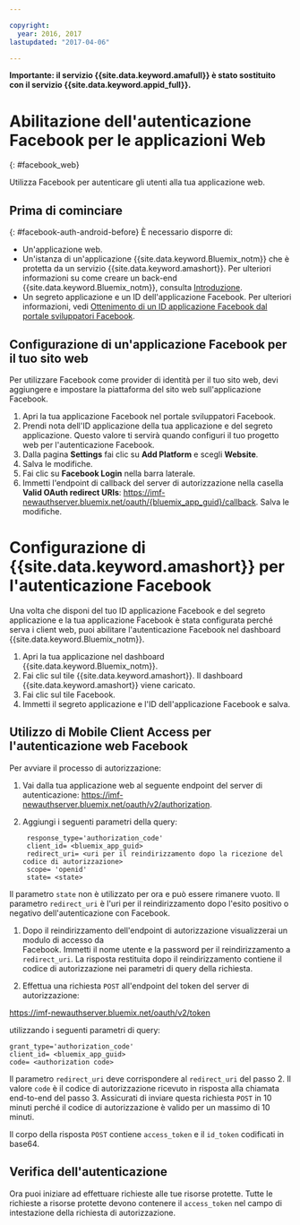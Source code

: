 ```yaml
---

copyright:
  year: 2016, 2017
lastupdated: "2017-04-06"

---
```


**Importante: il servizio {{site.data.keyword.amafull}} è stato sostituito con il servizio {{site.data.keyword.appid_full}}.**

# Abilitazione dell'autenticazione Facebook per le applicazioni Web
{: #facebook_web}

Utilizza  Facebook per autenticare gli utenti alla tua applicazione web.

## Prima di cominciare
{: #facebook-auth-android-before}
È necessario disporre di:
* Un'applicazione web.  
* Un'istanza di un'applicazione  {{site.data.keyword.Bluemix_notm}} che è protetta da un servizio {{site.data.keyword.amashort}}. Per ulteriori informazioni su come creare un back-end {{site.data.keyword.Bluemix_notm}}, consulta [Introduzione](index.html).
* Un segreto applicazione e un ID dell'applicazione Facebook. Per ulteriori informazioni, vedi [Ottenimento di un ID applicazione Facebook dal portale sviluppatori Facebook](https://console.{DomainName}/docs/services/mobileaccess/facebook-auth-overview.html#facebook-appID).


## Configurazione di un'applicazione Facebook per il tuo sito web
Per utilizzare Facebook come provider di identità per il tuo sito web, devi aggiungere e impostare la piattaforma del sito web sull'applicazione Facebook.

1. Apri la tua applicazione Facebook nel portale sviluppatori Facebook.
1. Prendi nota dell'ID applicazione della tua applicazione e del segreto applicazione. Questo valore ti servirà quando configuri il tuo progetto web per l'autenticazione Facebook.
1. Dalla pagina **Settings** fai clic su **Add Platform** e scegli **Website**.
1. Salva le modifiche.
1. Fai clic su **Facebook Login** nella barra laterale.
1. Immetti l'endpoint di callback del server di autorizzazione nella casella **Valid OAuth redirect URIs**: https://imf-newauthserver.bluemix.net/oauth/{bluemix_app_guid}/callback. Salva le modifiche.




# Configurazione di {{site.data.keyword.amashort}} per l'autenticazione Facebook
Una volta che disponi del tuo ID applicazione Facebook e del segreto applicazione e la tua applicazione Facebook è stata configurata perché serva i client web, puoi abilitare l'autenticazione Facebook nel dashboard  {{site.data.keyword.Bluemix_notm}}.

1. Apri la tua applicazione nel dashboard {{site.data.keyword.Bluemix_notm}}.
1. Fai clic sul tile {{site.data.keyword.amashort}}. Il dashboard {{site.data.keyword.amashort}} viene caricato.
1. Fai clic sul tile Facebook.
1. Immetti il segreto applicazione e l'ID dell'applicazione Facebook e salva.




## Utilizzo di Mobile Client Access per l'autenticazione web Facebook

Per avviare il processo di autorizzazione:

1. Vai dalla tua applicazione web al seguente endpoint del server di autenticazione:  https://imf-newauthserver.bluemix.net/oauth/v2/authorization.

1. Aggiungi i seguenti parametri della query:
   ```
    response_type='authorization_code'
    client_id= <bluemix_app_guid>
    redirect_uri= <uri per il reindirizzamento dopo la ricezione del codice di autorizzazione>
    scope= 'openid'
    state= <state>
    ```


  Il parametro `state` non è utilizzato per ora e può essere rimanere vuoto.
  Il parametro `redirect_uri` è l'uri per il reindirizzamento dopo l'esito positivo o negativo dell'autenticazione con Facebook.

1. Dopo il reindirizzamento dell'endpoint di autorizzazione visualizzerai un modulo di accesso da      
   Facebook. Immetti il nome utente e la password per il reindirizzamento a `redirect_uri`.
   La risposta restituita dopo il reindirizzamento contiene il codice di autorizzazione nei parametri di query della richiesta.

1. Effettua una richiesta `POST` all'endpoint del token del server di autorizzazione:

  https://imf-newauthserver.bluemix.net/oauth/v2/token

  utilizzando i seguenti parametri di query:
  ```
  grant_type='authorization_code'
  client_id= <bluemix_app_guid>
  code= <authorization code>
  ```
Il parametro `redirect_uri` deve corrispondere al `redirect_uri` del passo 2.
Il valore `code` è il codice di autorizzazione ricevuto in risposta alla chiamata end-to-end del passo 3.
Assicurati di inviare questa richiesta `POST` in 10 minuti perché il codice di autorizzazione è valido per un massimo di 10 minuti.

  Il corpo della risposta `POST` contiene `access_token` e il `id_token` codificati in base64.

## Verifica dell'autenticazione
Ora puoi iniziare ad effettuare richieste alle tue risorse protette.
Tutte le richieste a risorse protette devono contenere il `access_token` nel campo di intestazione della richiesta di autorizzazione.

